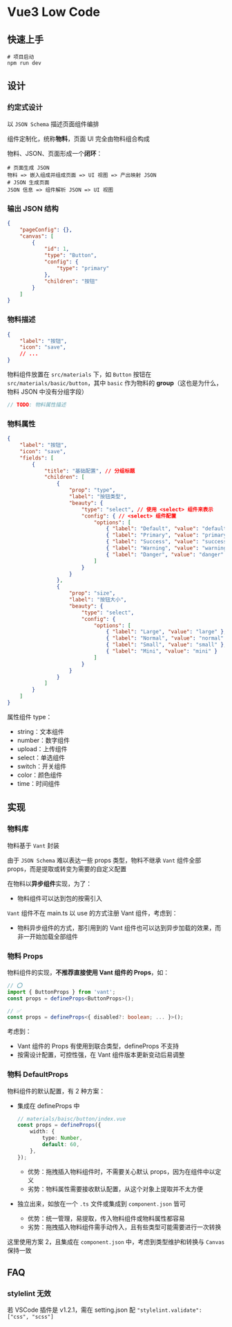 # Vue3 Low Code

## 快速上手

```shell
# 项目启动
npm run dev
```

## 设计

### 约定式设计

以 `JSON Schema` 描述页面组件编排

组件定制化，统称**物料**，页面 UI 完全由物料组合构成

物料、JSON、页面形成一个**闭环**：

```shell
# 页面生成 JSON
物料 => 嵌入组成并组成页面 => UI 视图 => 产出映射 JSON
# JSON 生成页面
JSON 信息 => 组件解析 JSON => UI 视图 
```

### 输出 JSON 结构

```json
{
    "pageConfig": {},
    "canvas": [
        {
            "id": 1,
            "type": "Button",
            "config": {
                "type": "primary"
            },
            "children": "按钮"
        }
    ]
}
```

### 物料描述

```json
{
    "label": "按钮",
    "icon": "save",
    // ...
}
```

物料组件放置在 `src/materials` 下，如 `Button` 按钮在 `src/materials/basic/button`，其中 `basic` 作为物料的 **group**（这也是为什么，物料 JSON 中没有分组字段）

```ts
// TODO: 物料属性描述
```

### 物料属性

```json
{
    "label": "按钮",
    "icon": "save",
    "fields": [
        {
            "title": "基础配置", // 分组标题
            "children": [
                {
                    "prop": "type",
                    "label": "按钮类型",
                    "beauty": {
                        "type": "select", // 使用 <select> 组件来表示
                        "config": { // <select> 组件配置
                            "options": [
                                { "label": "Default", "value": "default" },
                                { "label": "Primary", "value": "primary" },
                                { "label": "Success", "value": "success" },
                                { "label": "Warning", "value": "warning" },
                                { "label": "Danger", "value": "danger" }
                            ]
                        }
                    }
                },
                {
                    "prop": "size",
                    "label": "按钮大小",
                    "beauty": {
                        "type": "select",
                        "config": {
                            "options": [
                                { "label": "Large", "value": "large" },
                                { "label": "Normal", "value": "normal" },
                                { "label": "Small", "value": "small" },
                                { "label": "Mini", "value": "mini" }
                            ]
                        }
                    }
                }
            ]
        }
    ]
}
```

属性组件 type：

- string：文本组件
- number：数字组件
- upload：上传组件
- select：单选组件
- switch：开关组件
- color：颜色组件
- time：时间组件

## 实现

### 物料库

物料基于 `Vant` 封装

由于 `JSON Schema` 难以表达一些 props 类型，物料不继承 `Vant` 组件全部 props，而是提取或转变为需要的自定义配置

在物料以**异步组件**实现，为了：

- 物料组件可以达到包的按需引入

`Vant` 组件不在 main.ts 以 use 的方式注册 Vant 组件，考虑到：

- 物料异步组件的方式，那引用到的 Vant 组件也可以达到异步加载的效果，而非一开始加载全部组件

### 物料 Props

物料组件的实现，**不推荐直接使用 Vant 组件的 Props**，如：

```ts
// ⭕
import { ButtonProps } from 'vant';
const props = defineProps<ButtonProps>();

// ✅
const props = defineProps<{ disabled?: boolean; ... }>();
```

考虑到：

- Vant 组件的 Props 有使用到联合类型，defineProps 不支持
- 按需设计配置，可控性强，在 Vant 组件版本更新变动后易调整

### 物料 DefaultProps

物料组件的默认配置，有 2 种方案：

- 集成在 defineProps 中

  ```ts
  // materials/baisc/button/index.vue
  const props = defineProps({
      width: {
          type: Number,
          default: 60,
      },
  });
  ```

  - 优势：拖拽插入物料组件时，不需要关心默认 props，因为在组件中以定义
  - 劣势：物料属性需要接收默认配置，从这个对象上提取并不太方便

- 独立出来，如放在一个 `.ts` 文件或集成到 `component.json` 皆可

  - 优势：统一管理，易提取，传入物料组件或物料属性都容易
  - 劣势：拖拽插入物料组件需手动传入，且有些类型可能需要进行一次转换

这里使用方案 2，且集成在 `component.json` 中，考虑到类型维护和转换与 `Canvas` 保持一致

## FAQ

### stylelint 无效

若 VSCode 插件是 v1.2.1，需在 setting.json 配 `"stylelint.validate": ["css", "scss"]`

